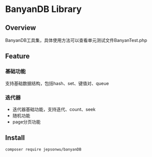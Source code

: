 # BanyanDB Library

## Overview
BanyanDB工具集，具体使用方法可以查看单元测试文件BanyanTest.php

## Feature

### 基础功能
支持基础数据结构，包括hash、set、键值对、queue

### 迭代器
- 迭代器基础功能，支持迭代、count、seek
- 随机功能
- page分页功能

## Install
```
composer require jepsonwu/banyanDB
```
